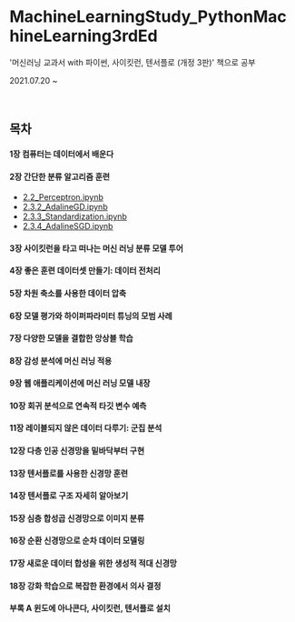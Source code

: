 # MachineLearningStudy_PythonMachineLearning3rdEd
'머신러닝 교과서 with 파이썬, 사이킷런, 텐서플로 (개정 3판)' 책으로 공부

2021.07.20 ~

<br>

목차
------
#### 1장 컴퓨터는 데이터에서 배운다

#### 2장 간단한 분류 알고리즘 훈련
  - [2.2_Perceptron.ipynb](https://github.com/woukl22/MachineLearningStudy_PythonMachineLearning3rdEd/blob/main/2.2_Perceptron.ipynb)
  - [2.3.2_AdalineGD.ipynb](https://github.com/woukl22/MachineLearningStudy_PythonMachineLearning3rdEd/blob/main/2.3.2_AdalineGD.ipynb)
  - [2.3.3_Standardization.ipynb](https://github.com/woukl22/MachineLearningStudy_PythonMachineLearning3rdEd/blob/main/2.3.3_Standardization.ipynb)
  - [2.3.4_AdalineSGD.ipynb](https://github.com/woukl22/MachineLearningStudy_PythonMachineLearning3rdEd/blob/main/2.3.4_AdalineSGD.ipynb)

#### 3장 사이킷런을 타고 떠나는 머신 러닝 분류 모델 투어

#### 4장 좋은 훈련 데이터셋 만들기: 데이터 전처리

#### 5장 차원 축소를 사용한 데이터 압축

#### 6장 모델 평가와 하이퍼파라미터 튜닝의 모범 사례

#### 7장 다양한 모델을 결합한 앙상블 학습

#### 8장 감성 분석에 머신 러닝 적용

#### 9장 웹 애플리케이션에 머신 러닝 모델 내장

#### 10장 회귀 분석으로 연속적 타깃 변수 예측

#### 11장 레이블되지 않은 데이터 다루기: 군집 분석

#### 12장 다층 인공 신경망을 밑바닥부터 구현

#### 13장 텐서플로를 사용한 신경망 훈련

#### 14장 텐서플로 구조 자세히 알아보기

#### 15장 심층 합성곱 신경망으로 이미지 분류

#### 16장 순환 신경망으로 순차 데이터 모델링

#### 17장 새로운 데이터 합성을 위한 생성적 적대 신경망

#### 18장 강화 학습으로 복잡한 환경에서 의사 결정

#### 부록 A 윈도에 아나콘다, 사이킷런, 텐서플로 설치
